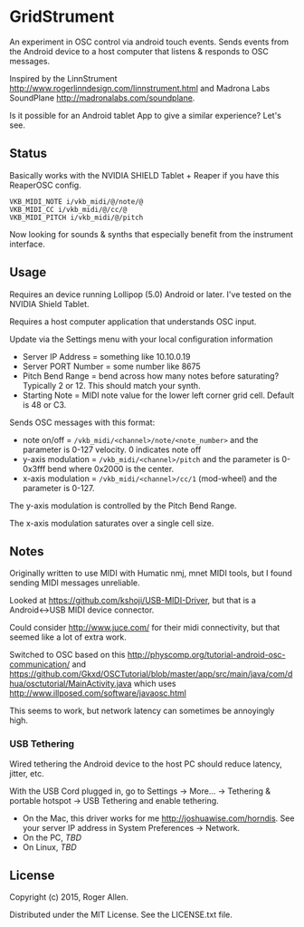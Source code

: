 # GridStrument

An experiment in OSC control via android touch events.  Sends events from the Android device to a
host computer that listens & responds to OSC messages.

Inspired by the LinnStrument http://www.rogerlinndesign.com/linnstrument.html and Madrona Labs
SoundPlane http://madronalabs.com/soundplane.

Is it possible for an Android tablet App to give a similar experience?  Let's see.

## Status

Basically works with the NVIDIA SHIELD Tablet + Reaper if you have this ReaperOSC config.

```text
VKB_MIDI_NOTE i/vkb_midi/@/note/@
VKB_MIDI_CC i/vkb_midi/@/cc/@
VKB_MIDI_PITCH i/vkb_midi/@/pitch
```

Now looking for sounds & synths that especially benefit from the instrument interface.

## Usage

Requires an device running Lollipop (5.0) Android or later.  I've tested on the NVIDIA Shield Tablet.

Requires a host computer application that understands OSC input.

Update via the Settings menu with your local configuration information
* Server IP Address = something like 10.10.0.19
* Server PORT Number = some number like 8675
* Pitch Bend Range = bend across how many notes before saturating?  Typically 2 or 12.  This should match your synth.
* Starting Note = MIDI note value for the lower left corner grid cell.  Default is 48 or C3.

Sends OSC messages with this format:
* note on/off = `/vkb_midi/<channel>/note/<note_number>` and the parameter is 0-127 velocity.  0 indicates note off
* y-axis modulation = `/vkb_midi/<channel>/pitch` and the parameter is 0-0x3fff bend where 0x2000 is the center.
* x-axis modulation = `/vkb_midi/<channel>/cc/1` (mod-wheel) and the parameter is 0-127.

The y-axis modulation is controlled by the Pitch Bend Range.

The x-axis modulation saturates over a single cell size.

## Notes

Originally written to use MIDI with Humatic nmj, mnet MIDI tools, but I found sending MIDI messages
unreliable.

Looked at https://github.com/kshoji/USB-MIDI-Driver, but that is a Android<->USB MIDI device
connector.

Could consider http://www.juce.com/ for their midi connectivity, but that seemed like a lot of
extra work.

Switched to OSC based on this http://physcomp.org/tutorial-android-osc-communication/ and
https://github.com/Gkxd/OSCTutorial/blob/master/app/src/main/java/com/dhua/osctutorial/MainActivity.java
which uses http://www.illposed.com/software/javaosc.html

This seems to work, but network latency can sometimes be annoyingly high.

### USB Tethering

Wired tethering the Android device to the host PC should reduce latency, jitter, etc.

With the USB Cord plugged in, go to Settings -> More... -> Tethering & portable hotspot -> USB Tethering and enable tethering.

* On the Mac, this driver works for me http://joshuawise.com/horndis.  See your server IP address in System Preferences -> Network.
* On the PC, *TBD*
* On Linux, *TBD*

## License

Copyright (c) 2015, Roger Allen.

Distributed under the MIT License.  See the LICENSE.txt file.
